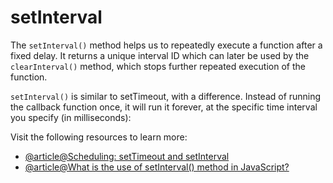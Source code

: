 # setInterval

The `setInterval()` method helps us to repeatedly execute a function after a fixed delay. It returns a unique interval ID which can later be used by the `clearInterval()` method, which stops further repeated execution of the function.

`setInterval()` is similar to setTimeout, with a difference. Instead of running the callback function once, it will run it forever, at the specific time interval you specify (in milliseconds):

Visit the following resources to learn more:

- [@article@Scheduling: setTimeout and setInterval](https://javascript.info/settimeout-setinterval)
- [@article@What is the use of setInterval() method in JavaScript?](https://www.geeksforgeeks.org/what-is-setinterval-in-javascript/)
